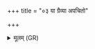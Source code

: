 +++
title = "०३ या ग्रैव्या अपचितो"

+++
<details><summary>मूलम् (GR)</summary>

+++(not found in PSK)+++या ग्रैव्या अपचितो  
अथो या उपपक्षियाः ।  
विजामन् या अपचितः स्वयंस्रसस्  
ता इतो नाशयामसि ॥
</details>